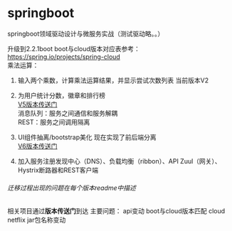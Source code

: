 # springboot
springboot领域驱动设计与微服务实战（测试驱动略。。）

升级到2.2.1boot
boot与cloud版本对应表参考：https://spring.io/projects/spring-cloud  
乘法运算：
1. 输入两个乘数，计算乘法运算结果，并显示尝试次数列表   当前版本V2  

2. 为用户统计分数，徽章和排行榜   
        [V5版本传送门](https://github.com/GitJavaProgramming/microservices-v5)   
    消息队列：服务之间通信和服务解耦  
    REST：服务之间调用隔离  
    
3. UI组件抽离/bootstrap美化 现在实现了前后端分离   
        [V6版本传送门](https://github.com/GitJavaProgramming/microservices-v6-master)    
        
4. 加入服务注册发现中心（DNS）、负载均衡（ribbon）、API Zuul（网关）、Hystrix断路器和REST客户端  

###### 迁移过程出现的问题在每个版本readme中描述

相关项目通过**版本传送门**到达
        主要问题：
                api变动
                boot与cloud版本匹配
                cloud netflix jar包名称变动